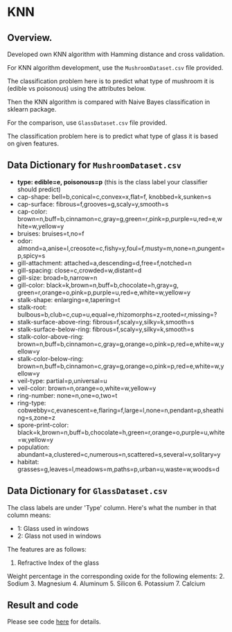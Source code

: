 # KNN

## Overview. 

Developed own KNN algorithm with Hamming distance and cross validation.  

For KNN algorithm development, use the `MushroomDataset.csv` file provided.    

The classification problem here is to predict what type of mushroom it is (edible vs poisonous) using the attributes below.  

Then the KNN algorithm is compared with Naive Bayes classification in sklearn package.

For the comparison, use `GlassDataset.csv` file provided. 

The classification problem here is to predict what type of glass it is based on given features.


## Data Dictionary for `MushroomDataset.csv`
- **type: edible=e, poisonous=p** (this is the class label your classifier should predict)
- cap-shape: bell=b,conical=c,convex=x,flat=f, knobbed=k,sunken=s
- cap-surface: fibrous=f,grooves=g,scaly=y,smooth=s
- cap-color: brown=n,buff=b,cinnamon=c,gray=g,green=r,pink=p,purple=u,red=e,white=w,yellow=y
- bruises: bruises=t,no=f
- odor: almond=a,anise=l,creosote=c,fishy=y,foul=f,musty=m,none=n,pungent=p,spicy=s
- gill-attachment: attached=a,descending=d,free=f,notched=n
- gill-spacing: close=c,crowded=w,distant=d
- gill-size: broad=b,narrow=n
- gill-color: black=k,brown=n,buff=b,chocolate=h,gray=g, green=r,orange=o,pink=p,purple=u,red=e,white=w,yellow=y
- stalk-shape: enlarging=e,tapering=t
- stalk-root: bulbous=b,club=c,cup=u,equal=e,rhizomorphs=z,rooted=r,missing=?
- stalk-surface-above-ring: fibrous=f,scaly=y,silky=k,smooth=s
- stalk-surface-below-ring: fibrous=f,scaly=y,silky=k,smooth=s
- stalk-color-above-ring: brown=n,buff=b,cinnamon=c,gray=g,orange=o,pink=p,red=e,white=w,yellow=y
- stalk-color-below-ring: brown=n,buff=b,cinnamon=c,gray=g,orange=o,pink=p,red=e,white=w,yellow=y
- veil-type: partial=p,universal=u
- veil-color: brown=n,orange=o,white=w,yellow=y
- ring-number: none=n,one=o,two=t
- ring-type: cobwebby=c,evanescent=e,flaring=f,large=l,none=n,pendant=p,sheathing=s,zone=z
- spore-print-color: black=k,brown=n,buff=b,chocolate=h,green=r,orange=o,purple=u,white=w,yellow=y
- population: abundant=a,clustered=c,numerous=n,scattered=s,several=v,solitary=y
- habitat: grasses=g,leaves=l,meadows=m,paths=p,urban=u,waste=w,woods=d

## Data Dictionary for `GlassDataset.csv`

The class labels are under 'Type' column. Here's what the number in that column means:
- 1: Glass used in windows
- 2: Glass not used in windows

The features are as follows:
1. Refractive Index of the glass

Weight percentage in the corresponding oxide for the following elements:
2. Sodium
3. Magnesium
4. Aluminum
5. Silicon
6. Potassium
7. Calcium

## Result and code

Please see code [here](https://github.com/mingge612/KNN/blob/main/KNN.ipynb) for details.


